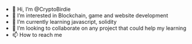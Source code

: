 - 👋 Hi, I’m @CryptoBirdie
- 👀 I’m interested in Blockchain, game and website development
- 🌱 I’m currently learning javascript, solidity
- 💞️ I’m looking to collaborate on any project that could help my learning
- 📫 How to reach me 

<!---
CryptoBirdie/CryptoBirdie is a ✨ special ✨ repository because its `README.md` (this file) appears on your GitHub profile.
You can click the Preview link to take a look at your changes.
--->
